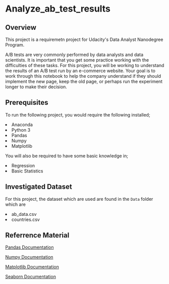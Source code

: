 # Analyze_ab_test_results

## Overview
This project is a requiremetn project for Udacity's Data Analyst Nanodegree Program.

A/B tests are very commonly performed by data analysts and data scientists. It is important that you get some practice working with the difficulties of these tasks.
For this project, you will be working to understand the results of an A/B test run by an e-commerce website. Your goal is to work through this notebook to help the company understand if they should implement the new page, keep the old page, or perhaps run the experiment longer to make their decision.

## Prerequisites
To run the following project, you would require the following installed;
<li>Anaconda</li>
<li>Python 3</li>
<li>Pandas</li>
<li>Numpy</li>
<li>Matplotlib</li>


You will also be required to have some basic knowledge in;

<li>Regression</li>
<li>Basic Statistics</li>

## Investigated Dataset
For this project, the dataset which are used are found in the `Data` folder which are
<li>ab_data.csv</li>
<li> countries.csv</li>

## Referrence Material
[Pandas Documentation]("https://pandas.pydata.org/docs/user_guide/")

[Numpy Documentation]("https://numpy.org/doc/stable/user/")

[Matplotlib Documentation]("https://matplotlib.org/3.2.1/tutorials/index.html")

[Seaborn Documentation]("https://seaborn.pydata.org/tutorial.html")
